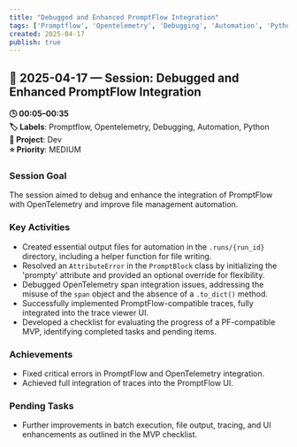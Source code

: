 ```yaml
---
title: "Debugged and Enhanced PromptFlow Integration"
tags: ['Promptflow', 'Opentelemetry', 'Debugging', 'Automation', 'Python']
created: 2025-04-17
publish: true
---
```


## 📅 2025-04-17 — Session: Debugged and Enhanced PromptFlow Integration

**🕒 00:05–00:35**  
**🏷️ Labels**: Promptflow, Opentelemetry, Debugging, Automation, Python  
**📂 Project**: Dev  
**⭐ Priority**: MEDIUM  


### Session Goal
The session aimed to debug and enhance the integration of PromptFlow with OpenTelemetry and improve file management automation.

### Key Activities
- Created essential output files for automation in the `.runs/{run_id}` directory, including a helper function for file writing.
- Resolved an `AttributeError` in the `PromptBlock` class by initializing the 'prompty' attribute and provided an optional override for flexibility.
- Debugged OpenTelemetry span integration issues, addressing the misuse of the `span` object and the absence of a `.to_dict()` method.
- Successfully implemented PromptFlow-compatible traces, fully integrated into the trace viewer UI.
- Developed a checklist for evaluating the progress of a PF-compatible MVP, identifying completed tasks and pending items.

### Achievements
- Fixed critical errors in PromptFlow and OpenTelemetry integration.
- Achieved full integration of traces into the PromptFlow UI.

### Pending Tasks
- Further improvements in batch execution, file output, tracing, and UI enhancements as outlined in the MVP checklist.
